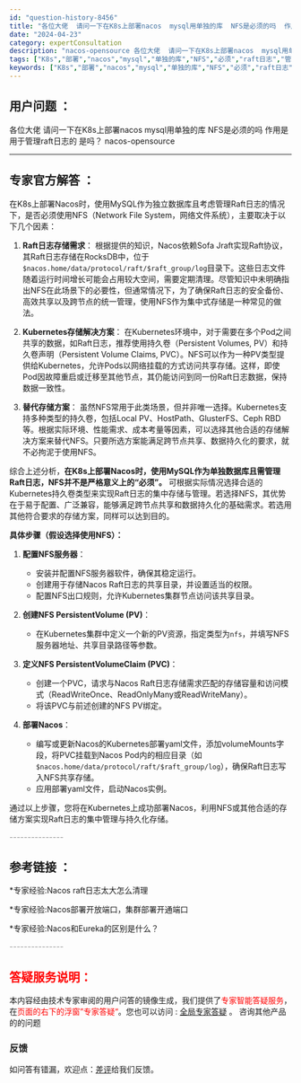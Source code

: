 ```yaml
---
id: "question-history-8456"
title: "各位大佬  请问一下在K8s上部署nacos  mysql用单独的库  NFS是必须的吗  作用是用于管理raft日志的 是吗？ nacos-opensource"
date: "2024-04-23"
category: expertConsultation
description: "nacos-opensource 各位大佬  请问一下在K8s上部署nacos  mysql用单独的库  NFS是必须的吗  作用是用于管理raft日志的 是吗？"
tags: ["K8s","部署","nacos","mysql","单独的库","NFS","必须","raft日志","管理"]
keywords: ["K8s","部署","nacos","mysql","单独的库","NFS","必须","raft日志","管理"]
---
```


## 用户问题 ： 
 各位大佬  请问一下在K8s上部署nacos  mysql用单独的库  NFS是必须的吗  作用是用于管理raft日志的 是吗？ nacos-opensource 

---------------
## 专家官方解答 ：

在K8s上部署Nacos时，使用MySQL作为独立数据库且考虑管理Raft日志的情况下，是否必须使用NFS（Network File System，网络文件系统），主要取决于以下几个因素：

1. **Raft日志存储需求**：
   根据提供的知识，Nacos依赖Sofa Jraft实现Raft协议，其Raft日志存储在RocksDB中，位于`$nacos.home/data/protocol/raft/$raft_group/log`目录下。这些日志文件随着运行时间增长可能会占用较大空间，需要定期清理。尽管知识中未明确指出NFS在此场景下的必要性，但通常情况下，为了确保Raft日志的安全备份、高效共享以及跨节点的统一管理，使用NFS作为集中式存储是一种常见的做法。

2. **Kubernetes存储解决方案**：
   在Kubernetes环境中，对于需要在多个Pod之间共享的数据，如Raft日志，推荐使用持久卷（Persistent Volumes, PV）和持久卷声明（Persistent Volume Claims, PVC）。NFS可以作为一种PV类型提供给Kubernetes，允许Pods以网络挂载的方式访问共享存储。这样，即使Pod因故障重启或迁移至其他节点，其仍能访问到同一份Raft日志数据，保持数据一致性。

3. **替代存储方案**：
   虽然NFS常用于此类场景，但并非唯一选择。Kubernetes支持多种类型的持久卷，包括Local PV、HostPath、GlusterFS、Ceph RBD等。根据实际环境、性能需求、成本考量等因素，可以选择其他合适的存储解决方案来替代NFS。只要所选方案能满足跨节点共享、数据持久化的要求，就不必拘泥于使用NFS。

综合上述分析，**在K8s上部署Nacos时，使用MySQL作为单独数据库且需管理Raft日志，NFS并不是严格意义上的“必须”。** 可根据实际情况选择合适的Kubernetes持久卷类型来实现Raft日志的集中存储与管理。若选择NFS，其优势在于易于配置、广泛兼容，能够满足跨节点共享和数据持久化的基础需求。若选用其他符合要求的存储方案，同样可以达到目的。

**具体步骤（假设选择使用NFS）：**

1. **配置NFS服务器**：
   - 安装并配置NFS服务器软件，确保其稳定运行。
   - 创建用于存储Nacos Raft日志的共享目录，并设置适当的权限。
   - 配置NFS出口规则，允许Kubernetes集群节点访问该共享目录。

2. **创建NFS PersistentVolume (PV)**：
   - 在Kubernetes集群中定义一个新的PV资源，指定类型为`nfs`，并填写NFS服务器地址、共享目录路径等参数。

3. **定义NFS PersistentVolumeClaim (PVC)**：
   - 创建一个PVC，请求与Nacos Raft日志存储需求匹配的存储容量和访问模式（ReadWriteOnce、ReadOnlyMany或ReadWriteMany）。
   - 将该PVC与前述创建的NFS PV绑定。

4. **部署Nacos**：
   - 编写或更新Nacos的Kubernetes部署yaml文件，添加volumeMounts字段，将PVC挂载到Nacos Pod内的相应目录（如`$nacos.home/data/protocol/raft/$raft_group/log`），确保Raft日志写入NFS共享存储。
   - 应用部署yaml文件，启动Nacos实例。

通过以上步骤，您将在Kubernetes上成功部署Nacos，利用NFS或其他合适的存储方案实现Raft日志的集中管理与持久化存储。


<font color="#949494">---------------</font> 


## 参考链接 ：

*专家经验:Nacos raft日志太大怎么清理 
 
 *专家经验:Nacos部署开放端口，集群部署开通端口 
 
 *专家经验:Nacos和Eureka的区别是什么？ 


 <font color="#949494">---------------</font> 
 


## <font color="#FF0000">答疑服务说明：</font> 

本内容经由技术专家审阅的用户问答的镜像生成，我们提供了<font color="#FF0000">专家智能答疑服务</font>，在<font color="#FF0000">页面的右下的浮窗”专家答疑“</font>。您也可以访问 : [全局专家答疑](https://opensource.alibaba.com/chatBot) 。 咨询其他产品的的问题

### 反馈
如问答有错漏，欢迎点：[差评](https://ai.nacos.io/user/feedbackByEnhancerGradePOJOID?enhancerGradePOJOId=11636)给我们反馈。

